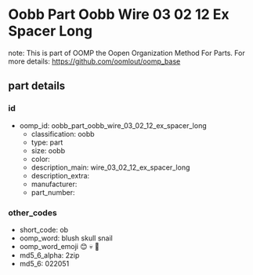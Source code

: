 # Oobb Part Oobb Wire 03 02 12 Ex Spacer Long  

note: This is part of OOMP the Oopen Organization Method For Parts. For more details: https://github.com/oomlout/oomp_base

##  part details





### id
* oomp_id: oobb_part_oobb_wire_03_02_12_ex_spacer_long
  * classification: oobb
  * type: part
  * size: oobb
  * color: 
  * description_main: wire_03_02_12_ex_spacer_long
  * description_extra: 
  * manufacturer: 
  * part_number: 

### other_codes
* short_code: ob
* oomp_word: blush skull snail
* oomp_word_emoji :blush: :skull: :snail:
* md5_6_alpha: 2zip
* md5_6: 022051